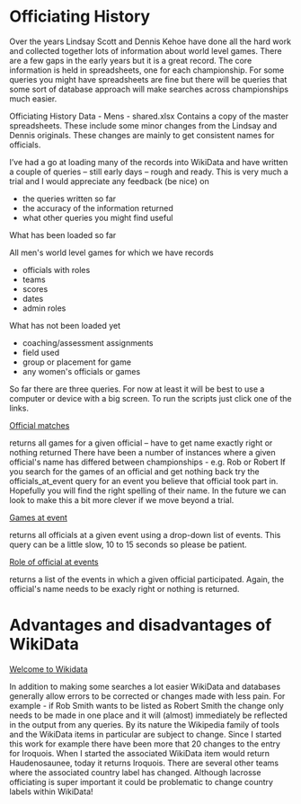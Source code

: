 # Officiating History

Over the years Lindsay Scott and Dennis Kehoe have done all the hard work and collected together lots of information about world level games. There are a few gaps in the early years but it is a great record. The core information is held in spreadsheets, one for each championship. For some queries you might have spreadsheets are fine but there will be queries that some sort of database approach will make searches across championships much easier.

Officiating History Data - Mens - shared.xlsx
Contains a copy of the master spreadsheets. These include some minor changes from the Lindsay and Dennis originals. These changes are mainly to get consistent names for officials.

I’ve had a go at loading many of the records into WikiData and have written a couple of queries – still early days – rough and ready.
This is very much a trial and I would appreciate any feedback (be nice) on 
- the queries written so far
- the accuracy of the information returned
- what other queries you might find useful

What has been loaded so far

All men's world level games for which we have records
- officials with roles
- teams
- scores
- dates
- admin roles

What has not been loaded yet
- coaching/assessment assignments
- field used
- group or placement for game
- any women's officials or games

So far there are three queries. For now at least it will be best to use a computer or device with a big screen. To run the scripts just click one of the links.

[Official matches](officials_v18.html)

returns all games for a given official – have to get name exactly right or nothing returned
There have been a number of instances where a given official's name has differed between championships - e.g. Rob or Robert
If you search for the games of an official and get nothing back try the officials_at_event query for an event you believe that official took part in. Hopefully you will find the right spelling of their name. In the future we can look to make this a bit more clever if we move beyond a trial.


[Games at event](officials_at_events_v2.html)

returns all officials at a given event using a drop-down list of events. This query can be a little slow, 10 to 15 seconds so please be patient.

[Role of official at events](officials_roles_v1.html)

returns a list of the events in which a given official participated. Again, the official's name needs to be exacly right or nothing is returned.

# Advantages and disadvantages of WikiData
[Welcome to Wikidata](https://www.wikidata.org/wiki/Wikidata:Main_Page)

In addition to making some searches a lot easier WikiData and databases generally allow errors to be corrected or changes made with less pain. For example - if Rob Smith wants to be listed as Robert Smith the change only needs to be made in one place and it will (almost) immediately be reflected in the output from any queries.
By its nature the Wikipedia family of tools and the WikiData items in particular are subject to change. Since I started this work for example there have been more that 20 changes to the entry for Iroquois. When I started the associated WikiData item would return Haudenosaunee, today it returns Iroquois. There are several other teams where the associated country label has changed. Although lacrosse officiating is super important it could be problematic to change country labels within WikiData!


